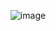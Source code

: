 <div align="center">

![image](https://github.com/user-attachments/assets/c0d8c4f6-7faf-41bd-8bd8-aaf1d2f5ab01)
